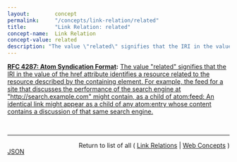 ```yaml
---
layout:        concept
permalink:     "/concepts/link-relation/related"
title:         "Link Relation: related"
concept-name:  Link Relation
concept-value: related
description: "The value \"related\" signifies that the IRI in the value of the href attribute identifies a resource related to the resource described by the containing element. For example, the feed for a site that discusses the performance of the search engine at \"http://search.example.com\" might contain, as a child of atom:feed: <link rel=\"related\" href=\"http://search.example.com/\"/> An identical link might appear as a child of any atom:entry whose content contains a discussion of that same search engine."
---
```


**[RFC 4287: Atom Syndication Format](/specs/IETF/RFC/4287 "Atom is an XML-based document format that describes lists of related information known as &#34;feeds&#34;. Feeds are composed of a number of items, known as &#34;entries&#34;, each with an extensible set of attached metadata. For example, each entry has a title."):** [The value "related" signifies that the IRI in the value of the href attribute identifies a resource related to the resource described by the containing element. For example, the feed for a site that discusses the performance of the search engine at "http://search.example.com" might contain, as a child of atom:feed: <link rel="related" href="http://search.example.com/"/> An identical link might appear as a child of any atom:entry whose content contains a discussion of that same search engine.](http://tools.ietf.org/html/rfc4287#section-4.2.7.2 "Read documentation for Link Relation &#34;related&#34;")

<br/>
<hr/>

<p style="float : left"><a href="./related.json" title="JSON representing this particular Web Concept value">JSON</a></p>
<p style="text-align: right">Return to list of all ( <a href="../link-relation/">Link Relations</a> | <a href="../">Web Concepts</a> )</p>
